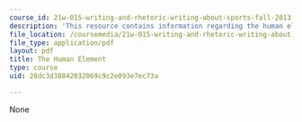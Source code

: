 ```yaml
---
course_id: 21w-015-writing-and-rhetoric-writing-about-sports-fall-2013
description: 'This resource contains information regarding the human element. '
file_location: /coursemedia/21w-015-writing-and-rhetoric-writing-about-sports-fall-2013/28dc3d38842032069c9c2e093e7ec73a_MIT21W_015F13_Ess2FinEvere.pdf
file_type: application/pdf
layout: pdf
title: The Human Element
type: course
uid: 28dc3d38842032069c9c2e093e7ec73a

---
```

None